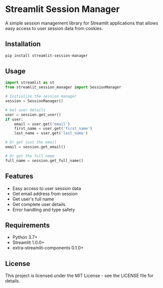 # Streamlit Session Manager

A simple session management library for Streamlit applications that allows easy access to user session data from cookies.

## Installation

```bash
pip install streamlit-session-manager
```

## Usage

```python
import streamlit as st
from streamlit_session_manager import SessionManager

# Initialize the session manager
session = SessionManager()

# Get user details
user = session.get_user()
if user:
    email = user.get('email')
    first_name = user.get('first_name')
    last_name = user.get('last_name')

# Or get just the email
email = session.get_email()

# Or get the full name
full_name = session.get_full_name()
```

## Features

- Easy access to user session data
- Get email address from session
- Get user's full name
- Get complete user details
- Error handling and type safety

## Requirements

- Python 3.7+
- Streamlit 1.0.0+
- extra-streamlit-components 0.1.0+

## License

This project is licensed under the MIT License - see the LICENSE file for details.
